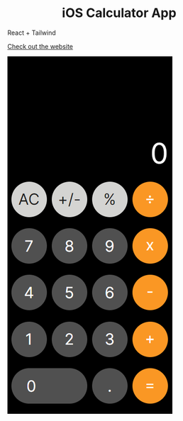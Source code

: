<h1 align="center">iOS Calculator App</h1>
<p>React + Tailwind</p>
<p><a href="https://calculator.xaiphersk.com" target="_blank">Check out the website</a></p>
<img align="center" src="./README/media/image1.png" alt="Calculator Readme">
